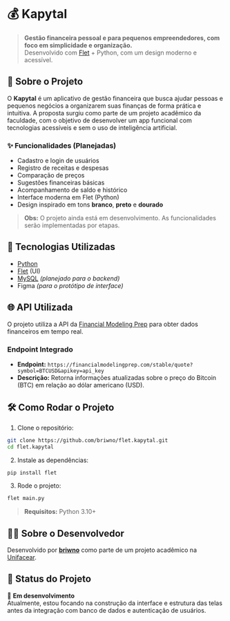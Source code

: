 # 💰 Kapytal

> **Gestão financeira pessoal e para pequenos empreendedores, com foco em simplicidade e organização.**  
> Desenvolvido com [Flet](https://flet.dev/) + Python, com um design moderno e acessível.

## 📱 Sobre o Projeto

O **Kapytal** é um aplicativo de gestão financeira que busca ajudar pessoas e pequenos negócios a organizarem suas finanças de forma prática e intuitiva. A proposta surgiu como parte de um projeto acadêmico da faculdade, com o objetivo de desenvolver um app funcional com tecnologias acessíveis e sem o uso de inteligência artificial.

### ✨ Funcionalidades (Planejadas)

- Cadastro e login de usuários
- Registro de receitas e despesas
- Comparação de preços
- Sugestões financeiras básicas
- Acompanhamento de saldo e histórico
- Interface moderna em Flet (Python)
- Design inspirado em tons **branco**, **preto** e **dourado**

> **Obs:** O projeto ainda está em desenvolvimento. As funcionalidades serão implementadas por etapas.

## 🧱 Tecnologias Utilizadas

- [Python](https://www.python.org/)
- [Flet](https://flet.dev/) (UI)
- [MySQL](https://www.mysql.com/) *(planejado para o backend)*
- Figma *(para o protótipo de interface)*
## 🌐 API Utilizada

O projeto utiliza a API da [Financial Modeling Prep](https://financialmodelingprep.com/) para obter dados financeiros em tempo real.  

### Endpoint Integrado

- **Endpoint:** `https://financialmodelingprep.com/stable/quote?symbol=BTCUSD&apikey=api_key`  
- **Descrição:** Retorna informações atualizadas sobre o preço do Bitcoin (BTC) em relação ao dólar americano (USD).  

## 🛠 Como Rodar o Projeto

1. Clone o repositório:

```bash
git clone https://github.com/briwno/flet.kapytal.git
cd flet.kapytal
```

2. Instale as dependências:

```bash
pip install flet
```

3. Rode o projeto:

```bash
flet main.py
```

> **Requisitos:** Python 3.10+

## 🧑‍🎓 Sobre o Desenvolvedor

Desenvolvido por **[briwno](https://github.com/briwno)** como parte de um projeto acadêmico na [Unifacear](https://www.unifacear.edu.br/).

## 📌 Status do Projeto

🚧 **Em desenvolvimento**  
Atualmente, estou focando na construção da interface e estrutura das telas antes da integração com banco de dados e autenticação de usuários.
